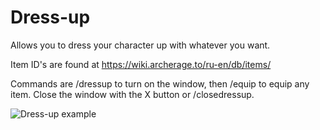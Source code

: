 # Dress-up
Allows you to dress your character up with whatever you want.

Item ID's are found at https://wiki.archerage.to/ru-en/db/items/

Commands are /dressup to turn on the window, then /equip <itemid> to equip any item. Close the window with the X button or /closedressup.

![Dress-up example](https://i.imgur.com/GhVQnOO.png)

